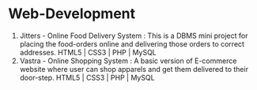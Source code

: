 # Web-Development
1. Jitters - Online Food Delivery System : This is a DBMS mini project for placing the food-orders online and delivering those orders to correct addresses.
HTML5 | CSS3 | PHP | MySQL
2. Vastra - Online Shopping System : A basic version of E-commerce website where user can shop apparels and get them delivered to their door-step. 
HTML5 | CSS3 | PHP | MySQL
